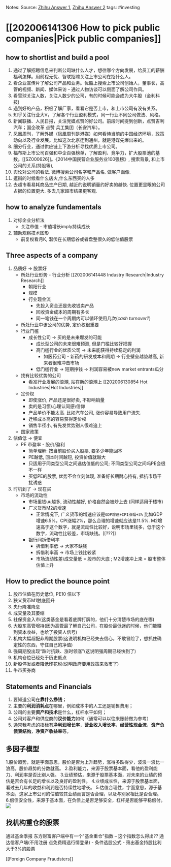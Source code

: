 Notes: 
Source: [Zhihu Answer 1](https://www.zhihu.com/question/27949230/answer/66433611?), [Zhihu Answer 2](https://www.zhihu.com/question/27949230/answer/293377232)
tags: #investing 

# [[202006141306 How to pick public companies|Pick public companies]]

## how to shortlist and build a pool
1. 通过了解招聘信息来判断公司缺什么人才，想往哪个方向发展，给员工的薪酬福利怎样。用前程无忧、智联招聘关注上市公司在招什么人。
2. 看企业宣传片了解公司产品和业务。优酷上搜索上市公司创始人，董事长，高管的视频、新闻、媒体采访 - 通过人物访谈可以侧面了解公司作风。
3. 看雪球关注人数，关注人数少的公司，有的时候可能会成为大牛股（金利科技)
4. 遇到好的产品，积极了解厂家，看看它是否上市，和上市公司有没有关系。
5. 知乎关注行业大V，了解各个行业盈利模式，同一行业不同公司做法、风格。
6. 新闻联播、人民日报，关注党媒点赞的好公司。前段时间提到创新，点赞吉利汽车；国企改革 点赞 兵工集团（长安汽车）。
7. 凤凰周刊，了解外媒（凤凰周刊是港媒）如何看待当前的中国经济环境，政策动向以及行业发展。比如这次北京迁到通州，就是港媒先爆出来的。
8. 细分行业，通过供应链上下游分析寻找优质上市公司。
9. 福布斯上市公司百强和中企百强榜单，了解盈利、竞争力，扩大股票池的基数。[[SZ000626]]。《2014中国民营企业服务业100强榜》, 搜索背景, 和上市公司的关系(持股等), 
10. 舆论对公司的看法. 微博搜索公司名字和产品名. 做客户画像.
11. 逛街的时候看什么店火,什么东西买的人多
12. 去超市看易耗商品生产日期, 越近的说明销量约好卖的越快. 位置更显眼的公司占据的位置更大. 多去几家超市结果更客观.

## how to analyze fundamentals
1. 对标企业分析法
    * 关注市值 - 市值增长imply持续成长
2. 辅助观察技术图形
    * 前复权看月K, 潜伏在长期低谷或者盘整很久的低估值股票    

## Three aspects of a company 
1. 品质好 → 股票好
    * 所处行业形势 - 行业分析 [[202006141448 Industry Research|Industry Research]]
        * 朝阳行业
        * 规模
        * 行业现金流
            * 先投入资金还是先收钱卖产品
            * 回收资金成本的周期有多长
            * 同一笔钱在一个周期内可以循环使用几次(_cash turnover?_)
    * 所处行业中该公司的优势, 定价权很重要
    * 行业门槛
        * 成长性公司 → 买的是未来爆发的可能
            * 成长型公司的未来很难预测, 但是门槛比较好把握
            * 高门槛行业的优质公司 → 未来能获得持续稳定的利润
                * 如医药公司 - 新药的研发成本和周期 → 行业壁垒越垫越高, 新来者很难冲击市场
            * 低门槛行业 → 短期挣钱 → 利润容易被new market entrants瓜分
    * 找有比较优势的公司
        * 看准行业发展的浪潮, 站在新的浪潮上 [[202006130854 Hot Industries|Hot Industries]] 
    * 定价权
        * 即使涨价, 产品还是很好卖, 不影响销量
        * 卖的是习惯\心理认同感\信仰
        * 产品单价不能太高. 比如汽车公司, 涨价容易导致用户流失. 
        * 迁移成本高的容易获得定价权
        * 销售半径小, 有先发优势别人很难追上
    * 国家政策
3. 估值低 → 便宜
    * PE 市盈率 - 股价/盈利
        * 简单理解: 按当前股价买入股票, 要多少年能回本
        * PE越低, 回本时间越短, 投资价值就越大
        * 只适用于同类型公司之间选估值低的公司; 不同类型公司之间吗PE会很不一样
        * 买低PE的股票, 优势不会立刻体现, 准备好长期耐心持有, 抵抗市场干扰诱惑
5. 时机到了 → 现在买
    * 市场的流动性
        * 市场里钱uu越多, 流动性越好, 价格自然会被炒上去 (同样适用于楼市)
        * 广义货币M2的增速
            * 正常情况下, 广义货币的增速应该是`GDP增速+CPI涨幅+3%` 比如GDP增速6.5%，CPI涨幅2%，那么合理的增速就应该是11.5%. M2增速高于这个数字，就是流动性比较好，说明市场里钱多，低于这个数字，流动性比较差，市场缺钱。[[???]]
        * 银行间拆借利率
            * 拆借利率低 → 大家不缺钱
            * 拆借利率高 → 市场上钱比较紧
            * 市场流动性差\成交量低 = 股市的大底 ; M2增速冲上来 = 股市整体估值上升

## How to predict the bounce point
1. 股市估值在历史低位, PE10 倍以下
2. 狭义货币M1触底回升
3. 央行降准降息
4. 成交量及其萎缩
5. 社保资金入市(这类基金是看着底牌打牌的，他们十分清楚市场的底在哪)
6. 大股东高管增持(因为高管最了解自己公司，在股价最低迷的时候，他们能赚到资本收益，也给了投资人信号)
7. 机构大幅超配非周期股票(这说明机构已经失去信心，不敢冒险了，想抓住确定性的东西，守住自己的净值)
8. 强周期股出现“跌时抗跌、涨时领涨”(这说明强周期已经快到了)
9. 机构仓位已经处于历史低点
10. 新股停发或者降低印花税(说明政府要用政策来救市了)
11. 牛市买券商


## Statements and Financials
1. 要知道公司在**靠什么挣钱**；  
2. 主要的**利润消耗点**在哪里，例如成本中的人工还是销售费用； 
3. 公司的主要**资产和技术**是什么，杠杆水平如何；  
4. 公司对客户和供应商的**议价能力**如何（通常可以以往来账龄做为参考）
6. 通常我考虑的指标有**净利润增长率**，**营业收入增长率**，**经营性现金流**，**资产负债表结构**，**净资产收益率**等。  

## 多因子模型
1.股价趋势，就是字面意思，股价是否为上升趋势，涨得多跌得少，波浪一浪比一浪高，股价趋势的分数就高。
2.盈利能力，来源于股票基本面，看他的盈利能力、利润率是否比别人强。
3.业绩预估，来源于股票基本面，对未来的业绩的预估是否会有长足的增长以及良好的盈利性。
4.业绩成长性，来源于股票基本面，看过去几年的收益和利润是否持续性地增长。
5.估值合理性，字面意思，源于基本面，这家上市公司的估值较其业绩而言是否合理，以及与别家相比是否合理。
6.偿债安全性，来源于基本面，在负债上是否足够安全，杠杆是否能够平稳偿付。
![](https://s1.vika.cn/space/2022/05/18/e3b338d2c9d6408a8c891c46436315a2)




## 找机构重仓的股票
通过基金季报
东方财富客户端中有一个"基金重仓"指数 – 这个指数怎么得出??
通达信客户端(不用注册 点免费精选行情登录) - 条件选股公式 - 筛出基金持股比利大于3%的股票


[[Foreign Company Fraudsters]]












